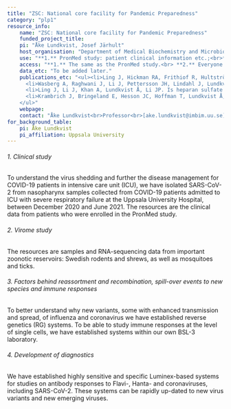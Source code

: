 ```yaml
---
title: "ZSC: National core facility for Pandemic Preparedness"
category: "plp1"
resource_info:
    name: "ZSC: National core facility for Pandemic Preparedness"
    funded_project_title:
    pi: "Åke Lundkvist, Josef Järhult"
    host_organisation: "Department of Medical Biochemistry and Microbiology, Zoonosis Science Center, Uppsala University; Department of Medical Sciences, Zoonosis Science Center, Uppsala University"
    use: "**1.** PronMed study: patient clinical information etc.;<br>**2.** Virome study: identify RNA virus composition from important reservoirs and vectors in Sweden.;<br> **3.** Spill-over and immune responses: By our research on transmission and maintenance of zoonotic viruses in nature, we will increase the knowledge on potential threats for future endemics and pandemics. How are climate changes increase the risks, which new viruses may be introduced to Sweden?;<br> **4.** Diagnostics: By our established Luminex-based systems, we are able to study e.g. seroprevalences and vaccine responses. In addition, we can rapidly up-date the systems with new variants or completely new viruses in future endemics or pandemics."
    access: "**1.** The same as the PronMed study.<br> **2.** Everyone has access to the Genbank or BioProject, once the RNA-sequencing data and viral genome sequences data will be public.<br> **3.** Open access publications."
    data_etc: "To be added later."
    publications_etc: "<ul><li>Ling J, Hickman RA, Frithiof R, Hultström M, Järhult JD, Lundkvist Å, Lipcsey M. Infectious SARS-CoV-2 is rarely present in the nasopharynx samples collected from Swedish hospitalized critically ill COVID-19 patients. <i>Ir J Med Sci</i> (2022). <a href='https://doi.org/10.1007/s11845-022-02961-8'>DOI: 10.1007/s11845-022-02961-8</a></li>
      <li>Wasberg A, Raghwani J, Li J, Pettersson JH, Lindahl J, Lundkvist Å, Ling J. Discovery of a novel coronavirus in Swedish bank voles (Myodes glareolus). <i>bioRxiv</i> (2022). <a href='https://doi.org/10.1101/2022.02.24.481848'>DOI: 10.1101/2022.02.24.481848</a></li>
      <li>Ling J, Li J, Khan A, Lundkvist Å, Li JP. Is heparan sulfate a target for inhibition of RNA virus infection? <i>Am J Physiol Cell Physiol.</i> 322(4):C605-C613 (2022). <a href='https://doi.org/10.1152/ajpcell.00028.2022'>DOI: 10.1152/ajpcell.00028.2022</a>.</li>
      <li>Krambrich J, Bringeland E, Hesson JC, Hoffman T, Lundkvist Å, Lindahl JF, Ling J. Usage of FTA® Classic Cards for Safe Storage, Shipment, and Detection of Arboviruses. Submitted (2022).</li>
    </ul>"
    webpage:
    contact: "Åke Lundkvist<br>Professor<br>[ake.lundkvist@imbim.uu.se](mailto:ake.lundkvist@imbim.uu.se)"
for_background_table:
    pi: Åke Lundkvist
    pi_affiliation: Uppsala University
---
```


###### 1. Clinical study

To understand the virus shedding and further the disease management for COVID-19 patients in intensive care unit (ICU), we have isolated SARS-CoV-2 from nasopharynx samples collected from COVID-19 patients admitted to ICU with severe respiratory failure at the Uppsala University Hospital, between December 2020 and June 2021. The resources are the clinical data from patients who were enrolled in the PronMed study.

###### 2. Virome study

The resources are samples and RNA-sequencing data from important zoonotic reservoirs: Swedish rodents and shrews, as well as mosquitoes and ticks.

###### 3. Factors behind reassortment and recombination, spill-over events to new species and immune responses

To better understand why new variants, some with enhanced transmission and spread, of influenza and coronavirus we have established reverse genetics (RG) systems. To be able to study immune responses at the level of single cells, we have established systems within our own BSL-3 laboratory.

###### 4. Development of diagnostics

We have established highly sensitive and specific Luminex-based systems for studies on antibody responses to Flavi-, Hanta- and coronaviruses, including SARS-CoV-2. These systems can be rapidly up-dated to new virus variants and new emerging viruses.
